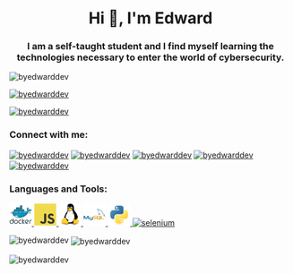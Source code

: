 <h1 align="center">Hi 👋, I'm Edward</h1>
<h3 align="center">I am a self-taught student and I find myself learning the technologies necessary to enter the world of cybersecurity.</h3>

<p align="left"> <img src="https://komarev.com/ghpvc/?username=byedwarddev&label=Profile%20views&color=0e75b6&style=flat" alt="byedwarddev" /> </p>

<p align="left"> <a href="https://github.com/ryo-ma/github-profile-trophy"><img src="https://github-profile-trophy.vercel.app/?username=byedwarddev" alt="byedwarddev" /></a> </p>

<p align="left"> <a href="https://twitter.com/byedwarddev" target="blank"><img src="https://img.shields.io/twitter/follow/byedwarddev?logo=twitter&style=for-the-badge" alt="byedwarddev" /></a> </p>

<h3 align="left">Connect with me:</h3>
<p align="left">
<a href="https://twitter.com/byedwarddev" target="blank"><img align="center" src="https://raw.githubusercontent.com/rahuldkjain/github-profile-readme-generator/master/src/images/icons/Social/twitter.svg" alt="byedwarddev" height="30" width="40" /></a>
<a href="https://linkedin.com/in/byedwarddev" target="blank"><img align="center" src="https://raw.githubusercontent.com/rahuldkjain/github-profile-readme-generator/master/src/images/icons/Social/linked-in-alt.svg" alt="byedwarddev" height="30" width="40" /></a>
<a href="https://fb.com/byedwarddev" target="blank"><img align="center" src="https://raw.githubusercontent.com/rahuldkjain/github-profile-readme-generator/master/src/images/icons/Social/facebook.svg" alt="byedwarddev" height="30" width="40" /></a>
<a href="https://instagram.com/byedwarddev" target="blank"><img align="center" src="https://raw.githubusercontent.com/rahuldkjain/github-profile-readme-generator/master/src/images/icons/Social/instagram.svg" alt="byedwarddev" height="30" width="40" /></a>
<a href="https://www.youtube.com/c/byedwarddev" target="blank"><img align="center" src="https://raw.githubusercontent.com/rahuldkjain/github-profile-readme-generator/master/src/images/icons/Social/youtube.svg" alt="byedwarddev" height="30" width="40" /></a>
</p>

<h3 align="left">Languages and Tools:</h3>
<p align="left"> <a href="https://www.docker.com/" target="_blank" rel="noreferrer"> <img src="https://raw.githubusercontent.com/devicons/devicon/master/icons/docker/docker-original-wordmark.svg" alt="docker" width="40" height="40"/> </a> <a href="https://developer.mozilla.org/en-US/docs/Web/JavaScript" target="_blank" rel="noreferrer"> <img src="https://raw.githubusercontent.com/devicons/devicon/master/icons/javascript/javascript-original.svg" alt="javascript" width="40" height="40"/> </a> <a href="https://www.linux.org/" target="_blank" rel="noreferrer"> <img src="https://raw.githubusercontent.com/devicons/devicon/master/icons/linux/linux-original.svg" alt="linux" width="40" height="40"/> </a> <a href="https://www.mysql.com/" target="_blank" rel="noreferrer"> <img src="https://raw.githubusercontent.com/devicons/devicon/master/icons/mysql/mysql-original-wordmark.svg" alt="mysql" width="40" height="40"/> </a> <a href="https://www.python.org" target="_blank" rel="noreferrer"> <img src="https://raw.githubusercontent.com/devicons/devicon/master/icons/python/python-original.svg" alt="python" width="40" height="40"/> </a> <a href="https://www.selenium.dev" target="_blank" rel="noreferrer"> <img src="https://raw.githubusercontent.com/detain/svg-logos/780f25886640cef088af994181646db2f6b1a3f8/svg/selenium-logo.svg" alt="selenium" width="40" height="40"/> </a> </p>

<p><img align="left" src="https://github-readme-stats.vercel.app/api/top-langs?username=byedwarddev&show_icons=true&locale=en&layout=compact" alt="byedwarddev" /></p>

<p>&nbsp;<img align="center" src="https://github-readme-stats.vercel.app/api?username=byedwarddev&show_icons=true&locale=en" alt="byedwarddev" /></p>

<p><img align="center" src="https://github-readme-streak-stats.herokuapp.com/?user=byedwarddev&" alt="byedwarddev" /></p>
<!--
### Welcome to my portfolio 💼👋
**byedwarddev/byedwarddev** is a ✨ _special_ ✨ repository because its `README.md` (this file) appears on your GitHub profile.

Here are some ideas to get you started:

- 🔭 I’m currently working on ...
- 🌱 I’m currently learning ...
- 👯 I’m looking to collaborate on ...
- 🤔 I’m looking for help with ...
- 💬 Ask me about ...
- 📫 How to reach me: ...
- 😄 Pronouns: ...
- ⚡ Fun fact: ...
-->
